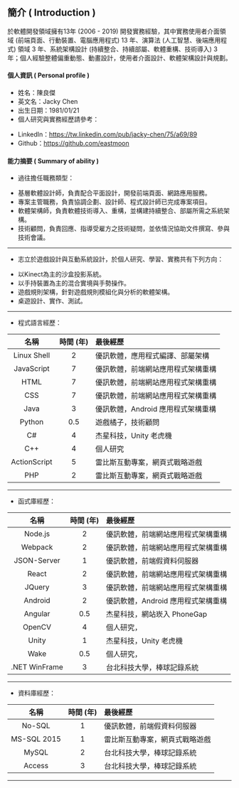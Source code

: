 ## 簡介 ( Introduction )

於軟體開發領域擁有13年 (2006 - 2019) 開發實務經驗，其中實務使用者介面領域 (前端頁面、行動裝置、電腦應用程式) 13 年、演算法 (人工智慧、後端應用程式) 領域 3 年、系統架構設計 (持續整合、持續部屬、軟體重構、技術導入) 3 年；個人經驗整體偏重動態、動畫設計，使用者介面設計、軟體架構設計與規劃。

#### 個人資訊 ( Personal profile )

+ 姓名：陳良傑
+ 英文名：Jacky Chen
+ 出生日期：1981/01/21
+	個人研究與實務經歷請參考：
  - LinkedIn：https://tw.linkedin.com/pub/jacky-chen/75/a69/89
  - Github：https://github.com/eastmoon

#### 能力摘要 ( Summary of ability )

+	過往擔任職務類型：
  - 基層軟體設計師，負責配合平面設計，開發前端頁面、網路應用服務。
  - 專案主管職務，負責協調企劃、設計師、程式設計師已完成專案項目。
  - 軟體架構師，負責軟體技術導入、重構，並構建持續整合、部屬所需之系統架構。
  - 技術顧問，負責回應、指導受雇方之技術疑問，並依情況協助文件撰寫、參與技術會議。

---

+	志立於遊戲設計與互動系統設計，於個人研究、學習、實務共有下列方向：
  - 以Kinect為主的沙盒投影系統。
  - 以手持裝置為主的混合實境與手勢操作。
  - 遊戲規則架構，針對遊戲規則模組化與分析的軟體架構。
  - 桌遊設計、實作、測試。

---

+ 程式語言經歷：

| 名稱 | 時間 (年) | 最後經歷 |
| :-: | :-: | :------ |
| Linux Shell | 2 | 優訊軟體，應用程式編譯、部屬架構 |
| JavaScript | 7 | 優訊軟體，前端網站應用程式架構重構 |
| HTML | 7 | 優訊軟體，前端網站應用程式架構重構 |
| CSS | 7 | 優訊軟體，前端網站應用程式架構重構 |
| Java | 3 | 優訊軟體，Android 應用程式架構重構 |
| Python | 0.5 | 遊戲橘子，技術顧問 |
| C# | 4 | 杰星科技，Unity 老虎機 |
| C++ | 4 | 個人研究 |
| ActionScript | 5 | 雷比斯互動專案，網頁式戰略遊戲 |
| PHP | 2 | 雷比斯互動專案，網頁式戰略遊戲 |

---

<div STYLE="page-break-after: always;" alt="分頁符號"></div>

+ 函式庫經歷：

| 名稱 | 時間 (年) | 最後經歷 |
| :-: | :-: | :------ |
| Node.js | 2 | 優訊軟體，前端網站應用程式架構重構 |
| Webpack | 2 | 優訊軟體，前端網站應用程式架構重構 |
| JSON-Server | 1 | 優訊軟體，前端假資料伺服器 |
| React | 2 | 優訊軟體，前端網站應用程式架構重構 |
| JQuery | 3 | 優訊軟體，前端網站應用程式架構重構 |
| Android | 2 | 優訊軟體，Android 應用程式架構重構 |
| Angular | 0.5 | 杰星科技，網站崁入 PhoneGap |
| OpenCV | 4 | 個人研究， |
| Unity | 1 | 杰星科技，Unity 老虎機 |
| Wake | 0.5 | 個人研究， |
| .NET WinFrame | 3 | 台北科技大學，棒球記錄系統 |

---

+ 資料庫經歷：

| 名稱 | 時間 (年) | 最後經歷 |
| :-: | :-: | :------ |
| No-SQL | 1 |  優訊軟體，前端假資料伺服器 |
| MS-SQL 2015 | 1 | 雷比斯互動專案，網頁式戰略遊戲 |
| MySQL | 2 | 台北科技大學，棒球記錄系統 |
| Access | 3 | 台北科技大學，棒球記錄系統 |

---
